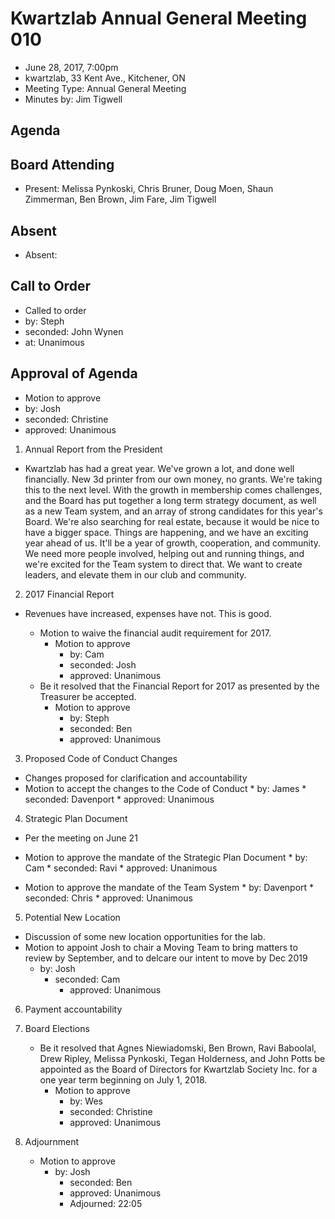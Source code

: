 # Kwartzlab Annual General Meeting 010 #

* June 28, 2017, 7:00pm
* kwartzlab, 33 Kent Ave., Kitchener, ON
* Meeting Type: Annual General Meeting
* Minutes by: Jim Tigwell

## Agenda ##

## Board Attending
* Present: Melissa Pynkoski, Chris Bruner, Doug Moen, Shaun Zimmerman, Ben Brown, Jim Fare, Jim Tigwell

## Absent
* Absent: 

## Call to Order
* Called to order
 * by: Steph
 * seconded: John Wynen 
 * at: Unanimous

## Approval of Agenda
* Motion to approve
 * by: Josh
 * seconded: Christine
 * approved: Unanimous
 
1. Annual Report from the President
  * Kwartzlab has had a great year. We've grown a lot, and done well financially. New 3d printer from our own money, no grants. We're taking this to the next level. With the growth in membership comes challenges, and the Board has put together a long term strategy document, as well as a new Team system, and an array of strong candidates for this year's Board. 
  We're also searching for real estate, because it would be nice to have a bigger space. Things are happening, and we have an exciting year ahead of us. It'll be a year of growth, cooperation, and community. We need more people involved, helping out and running things, and we're excited for the Team system to direct that. We want to create leaders, and elevate them in our club and community. 
  
2. 2017 Financial Report

  * Revenues have increased, expenses have not. This is good. 
  
	* Motion to waive the financial audit requirement for 2017.
		* Motion to approve
			* by: Cam
			* seconded: Josh
			* approved: Unanimous
	* Be it resolved that the Financial Report for 2017 as presented by the Treasurer be accepted.
		* Motion to approve
			* by: Steph
			* seconded: Ben 
			* approved: Unanimous

3. Proposed Code of Conduct Changes
  * Changes proposed for clarification and accountability
  * Motion to accept the changes to the Code of Conduct
			* by: James
			* seconded: Davenport 
			* approved: Unanimous


4. Strategic Plan Document 
  * Per the meeting on June 21
  * Motion to approve the mandate of the Strategic Plan Document
			* by: Cam
			* seconded: Ravi 
			* approved: Unanimous
      
   * Motion to approve the mandate of the Team System
			* by: Davenport
			* seconded: Chris
			* approved: Unanimous

5. Potential New Location 
  * Discussion of some new location opportunities for the lab. 
  * Motion to appoint Josh to chair a Moving Team to bring matters to review by September, and to delcare our intent to move by Dec 2019
    * by: Josh
	  * seconded: Cam
		* approved: Unanimous

6. Payment accountability

7. Board Elections
	* Be it resolved that Agnes Niewiadomski, Ben Brown, Ravi Baboolal, Drew Ripley, Melissa Pynkoski, Tegan Holderness, and John Potts    be appointed as the Board of Directors for Kwartzlab Society Inc. for a one year term beginning on July 1, 2018.
		* Motion to approve
			* by: Wes
			* seconded: Christine
			* approved: Unanimous

8. Adjournment
	* Motion to approve
		* by: Josh
			* seconded: Ben
			* approved: Unanimous
			* Adjourned: 22:05
